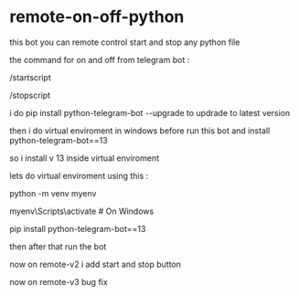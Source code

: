 # remote-on-off-python

this bot you can remote control start and stop any python file 

the command for on and off from telegram bot :


/startscript



/stopscript





i do pip install python-telegram-bot --upgrade     to updrade to latest version 




then i do virtual enviroment in windows before run this bot and install  python-telegram-bot==13



so i install v 13  inside virtual enviroment 



lets do virtual enviroment using this :



python -m venv myenv


myenv\Scripts\activate  # On Windows


pip install python-telegram-bot==13



then after that run the bot 



now on remote-v2 i add start and stop button



now on remote-v3 bug fix

 
